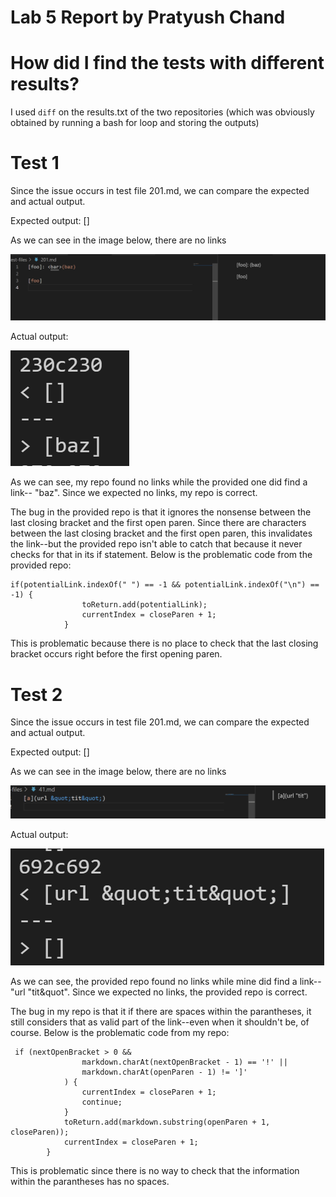 # Lab 5 Report by Pratyush Chand

# How did I find the tests with different results?

I used `diff` on the results.txt of the two repositories (which was obviously obtained by running a bash for loop and storing the outputs)

# Test 1
Since the issue occurs in test file 201.md, we can compare the expected and actual output.

Expected output:
[]

 As we can see in the image below, there are no links

![](ExpectedOne.png)

Actual output:

![](ActualOne.png)

As we can see, my repo found no links while the provided one did find a link-- "baz". Since we expected no links, my repo is correct. 

The bug in the provided repo is that it ignores the nonsense between the last closing bracket and the first open paren. Since there are characters between the last closing bracket and the first open paren, this invalidates the link--but the provided repo isn't able to catch that because it never checks for that in its if statement. Below is the problematic code from the provided repo: 

```
if(potentialLink.indexOf(" ") == -1 && potentialLink.indexOf("\n") == -1) {
                toReturn.add(potentialLink);
                currentIndex = closeParen + 1;
            }
```

This is problematic because there is no place to check that the last closing bracket occurs right before the first opening paren.

# Test 2
Since the issue occurs in test file 201.md, we can compare the expected and actual output.

Expected output:
[]

 As we can see in the image below, there are no links

![](ExpectedTwo.png)

Actual output:

![](ActualTwo.png)

As we can see, the provided repo found no links while mine did find a link-- "url &quot;tit&quot". Since we expected no links, the provided repo is correct. 

The bug in my repo is that it if there are spaces within the parantheses, it still considers that as valid part of the link--even when it shouldn't be, of course. Below is the problematic code from my repo:

```
 if (nextOpenBracket > 0 &&
                markdown.charAt(nextOpenBracket - 1) == '!' ||
                markdown.charAt(openParen - 1) != ']'
            ) {
                currentIndex = closeParen + 1;
                continue;
            }
            toReturn.add(markdown.substring(openParen + 1, closeParen));
            currentIndex = closeParen + 1;
        }
```
This is problematic since there is no way to check that the information within the parantheses has no spaces.

